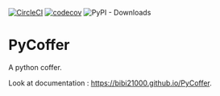 [![CircleCI](https://dl.circleci.com/status-badge/img/gh/bibi21000/PyCoffer/tree/main.svg?style=svg)](https://dl.circleci.com/status-badge/redirect/gh/bibi21000/PyCoffer/tree/main)
[![codecov](https://codecov.io/gh/bibi21000/PyCoffer/graph/badge.svg?token=4124GIOJAK)](https://codecov.io/gh/bibi21000/PyCoffer)
![PyPI - Downloads](https://img.shields.io/pypi/dm/pycoffer)

# PyCoffer

A python coffer.


Look at documentation : https://bibi21000.github.io/PyCoffer.

